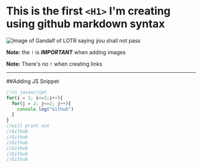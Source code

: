 # This is the first `<H1>` I'm creating using github markdown syntax

![Image of Gandalf of LOTR saying ÿou shall not pass](https://cdn.vox-cdn.com/thumbor/ouKVnx4yPX5QBKiDLUG_FQeOPUo=/0x0:3831x1587/1820x1024/filters:focal(1835x397:2447x1009):format(webp)/cdn.vox-cdn.com/uploads/chorus_image/image/70123899/4k_fellowship_movie_screencaps.com_23524.0.jpg)

__Note:__ the `!` is __*IMPORTANT*__ when adding images

**Note:** There's no `!` when creating links

**********************************************************************************************************************************************************************

##Adding JS Snippet
```Javascript
//in javascript
for(i = 1; i<=3;i++){
  for(j = 2; j<=2; j++){
    console.log("Github")
  }
}
//will print out
//Github
//Github
//Github
//Github
//Github
//Github
```
